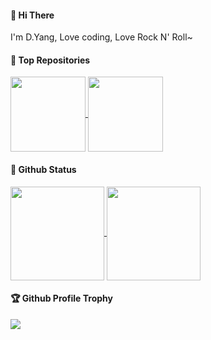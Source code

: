 #### 👋 Hi There

I'm D.Yang, Love coding, Love Rock N' Roll~

#### 🏅 Top Repositories

<p>
  <a href="https://github.com/baomidou/mybatis-plus">
    <img height="120" align="center" src="https://github-readme-stats.vercel.app/api/pin/?username=baomidou&repo=mybatis-plus" />
  </a>
  <a href="https://github.com/baomidou/mybatis-plus-doc">
    <img height="120" align="center" src="https://github-readme-stats.vercel.app/api/pin/?username=baomidou&repo=mybatis-plus-doc" />
  </a>
</p>

#### 🔖 Github Status

<p>
  <a href="https://github.com/anuraghazra/github-readme-stats">
    <img height="150" align="center" src="https://github-readme-stats.vercel.app/api?username=yangyang0507&count_private=true&show_icons=true" />
  </a>
  <a href="https://github.com/anuraghazra/github-readme-stats">
    <img height="150" align="center" src="https://github-readme-stats.vercel.app/api/top-langs/?username=yangyang0507&layout=compact" />
  </a>
</p>

#### 🏆 Github Profile Trophy

<p>
  <a href="https://github.com/ryo-ma/github-profile-trophy">
    <img src="https://github-profile-trophy.vercel.app/?username=yangyang0507&column=8&margin-w=4"/>
  </a>
</p>
